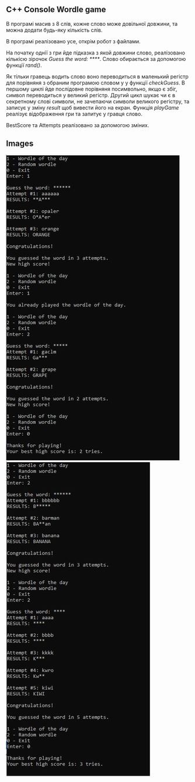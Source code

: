 
## C++ Console Wordle game

В програмі масив з 8 слів, кожне слово може довільної довжини, та можна додати будь-яку кількість слів.

В програмі реалізовано усе, открім робот з файлами.

На початку однії з гри йде підказка з якой довжини слово, реалізовано кількісю зірочок _Guess the word: ****_. Слово обирається за допомогою функції _rand()_.

Як тільки гравець водить слово воно переводиться в маленький регістр для порівняня з обраним програмою словом у у функції _checkGuess_. В першому циклі йде послідовне порівняня посимвольно, якщо є збіг, символ переводиться у великий регістр. Другий цикл шукає чи є в секретному слові символи, не зачепаючи символи великого регістру, та записує у зміну _result_ щоб вивести його на екран.
Функція _playGame_ реалізує відображення гри та запитує у гравця слово.

BestScore та Attempts реалізовано за допомогою зміних.

## Images

![pic1.](/HW13/HW13_1.JPG "This is a sample image.")
![pic2.](/HW13/HW13_2.JPG "This is a sample image.")
